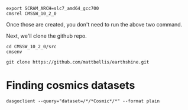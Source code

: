 ```
export SCRAM_ARCH=slc7_amd64_gcc700
cmsrel CMSSW_10_2_0
```

Once those are created, you don't need to run the above two command. 

Next, we'll clone the github repo.

```
cd CMSSW_10_2_0/src
cmsenv

git clone https://github.com/mattbellis/earthshine.git
```


# Finding cosmics datasets

```
dasgoclient --query="dataset=/*/*Cosmic*/*" --format plain 
```
